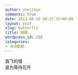 ```yaml
---
author: shellbye
comments: true
date: 2013-08-10 08:25:35+00:00
layout: post
slug: butterfly
title: 蝴蝶
wordpress_id: 280
categories:
- 诗词歌赋
---
```


我飞的慢  
是为等待花开  

